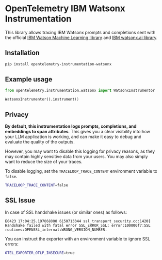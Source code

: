 # OpenTelemetry IBM Watsonx Instrumentation

This library allows tracing IBM Watsonx prompts and completions sent with the official [IBM Watson Machine Learning library](https://ibm.github.io/watson-machine-learning-sdk/) and [IBM watsonx.ai library](https://ibm.github.io/watsonx-ai-python-sdk/).

## Installation

```bash
pip install opentelemetry-instrumentation-watsonx
```

## Example usage

```python
from opentelemetry.instrumentation.watsonx import WatsonxInstrumentor

WatsonxInstrumentor().instrument()
```

## Privacy

**By default, this instrumentation logs prompts, completions, and embeddings to span attributes**. This gives you a clear visibility into how your LLM application is working, and can make it easy to debug and evaluate the quality of the outputs.

However, you may want to disable this logging for privacy reasons, as they may contain highly sensitive data from your users. You may also simply want to reduce the size of your traces.

To disable logging, set the `TRACELOOP_TRACE_CONTENT` environment variable to `false`.

```bash
TRACELOOP_TRACE_CONTENT=false
```

## SSL Issue

In case of SSL handshake issues (or similar ones) as follows:

```
E0423 17:04:25.197068000 6150713344 ssl_transport_security.cc:1420]    Handshake failed with fatal error SSL_ERROR_SSL: error:100000f7:SSL routines:OPENSSL_internal:WRONG_VERSION_NUMBER.
```

You can instruct the exporter with an environment variable to ignore SSL errors:

```bash
OTEL_EXPORTER_OTLP_INSECURE=true
```
